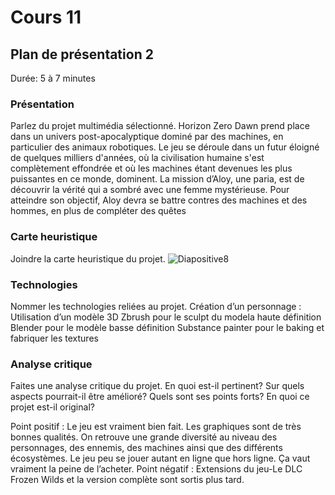 # Cours 11
## Plan de présentation 2 
Durée: 5 à 7 minutes

### Présentation
Parlez du projet multimédia sélectionné. 
Horizon Zero Dawn prend place dans un univers post-apocalyptique dominé par des machines, en particulier des animaux robotiques. Le jeu se déroule dans un futur éloigné de quelques milliers d'années, où la civilisation humaine s'est complètement effondrée et où les machines étant devenues les plus puissantes en ce monde, dominent. La mission d’Aloy, une paria, est de découvrir la vérité qui a sombré avec une femme mystérieuse. Pour atteindre son objectif, Aloy devra se battre contres des machines et des hommes, en plus de compléter des quêtes


### Carte heuristique
Joindre la carte heuristique du projet.
![Diapositive8](https://user-images.githubusercontent.com/89608228/145317930-2d432de0-6154-480c-9ce5-9f995b19beca.JPG)


### Technologies
Nommer les technologies reliées au projet. 
Création d’un personnage :
Utilisation d’un modèle 3D
Zbrush pour le sculpt du modela haute définition 
Blender pour le modèle basse définition 
Substance painter pour le baking et fabriquer les textures


### Analyse critique
Faites une analyse critique du projet. En quoi est-il pertinent? Sur quels aspects pourrait-il être amélioré? Quels sont ses points forts? En quoi ce projet est-il original? 

Point positif : Le jeu est vraiment bien fait. Les graphiques sont de très bonnes qualités. On retrouve une grande diversité au niveau des personnages, des ennemis, des machines ainsi que des différents écosystèmes. Le jeu peu se jouer autant en ligne que hors ligne. Ça vaut vraiment la peine de l’acheter.
Point négatif : Extensions du jeu-Le DLC Frozen Wilds et la version complète sont sortis plus tard.
